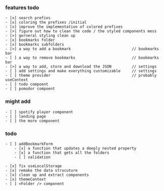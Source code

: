 ### features todo

    - [x] search prefixs
    - [x] coloring the prefixes /initial
    - [x] improve the implementation of colored prefixes
    - [>] figure out how to clean the code / the styled components mess
    - [>] gerneral styling clean up
    - [x] bookmarks folder
    - [x] bookmarks subfolders
    - [>] a way to add a bookmark                           // bookmarks bar
    - [ ] a way to remove bookmarks                         // bookmarks bar
    - [>] a way to add, store and download the JSON         // settings
    - [ ] add settings and make everything customizable     // settings
    - [ ] theme provider                                    // probably useContext
    - [ ] todo compoent
    - [ ] pomodor compoent

### might add

    - [ ] spotify player component
    - [ ] landing page
    - [ ] the more component

### todo

    - [ ] addBookmarkForm
        - [x] a function that updates a deeply nested property
        - [x] a function that gets all the folders
        - [ ] validation

    - [x] fix useLocalStorage
    - [x] remake the data strucuture
    - [x] clean up and extract components
    - [x] themeContext
    - [ ] <Folder /> component
